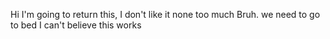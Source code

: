 Hi
I'm going to return this, I don't like it none too much
Bruh.
we need to go to bed
I can't believe this works